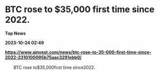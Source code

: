 # BTC rose to $35,000 first time since 2022.
**Top News**

**2023-10-24 02:49**

**https://www.ainvest.com/news/btc-rose-to-35-000-first-time-since-2022-2310100095b75aac3291ebb0/**

　　BTC rose to$35,000first time since2022.